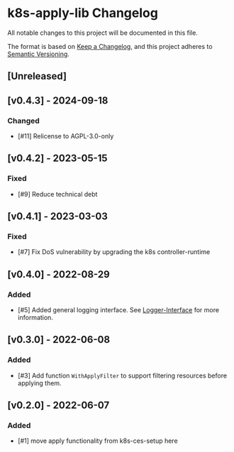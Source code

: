 # k8s-apply-lib Changelog
All notable changes to this project will be documented in this file.

The format is based on [Keep a Changelog](https://keepachangelog.com/en/1.0.0/),
and this project adheres to [Semantic Versioning](https://semver.org/spec/v2.0.0.html).

## [Unreleased]

## [v0.4.3] - 2024-09-18
### Changed
- [#11] Relicense to AGPL-3.0-only

## [v0.4.2] - 2023-05-15
### Fixed
- [#9] Reduce technical debt

## [v0.4.1] - 2023-03-03
### Fixed
- [#7] Fix DoS vulnerability by upgrading the k8s controller-runtime

## [v0.4.0] - 2022-08-29
### Added
- [#5] Added general logging interface. See [Logger-Interface](apply/logger.go) for more information.

## [v0.3.0] - 2022-06-08
### Added
- [#3] Add function `WithApplyFilter` to support filtering resources before applying them.

## [v0.2.0] - 2022-06-07
### Added
- [#1] move apply functionality from k8s-ces-setup here